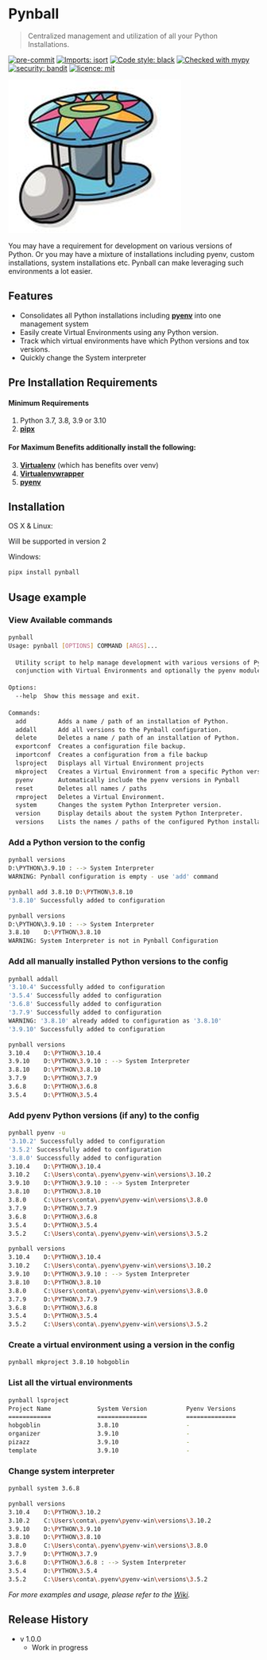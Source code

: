 # Pynball

> Centralized management and utilization of all your Python Installations.

[![pre-commit][pre-commit-image]][pre-commit-url]
[![Imports: isort][isort-image]][isort-url]
[![Code style: black][black-image]][black-url]
[![Checked with mypy][mypy-image]][mypy-url]
[![security: bandit][bandit-image]][bandit-url]
[![licence: mit][mit-license-image]][mit-license-url]

![](https://github.com/Stephen-RA-King/pynball/raw/main/header.png)

You may have a requirement for development on various versions of Python.
Or you may have a mixture of installations including pyenv, custom installations,
system installations etc. Pynball can make leveraging such environments a lot easier.

## Features

- Consolidates all Python installations including [**pyenv**][pyenv-url] into one management system
- Easily create Virtual Environments using any Python version.
- Track which virtual environments have which Python versions and tox versions.
- Quickly change the System interpreter

## Pre Installation Requirements

#### Minimum Requirements

1. Python 3.7, 3.8, 3.9 or 3.10
2. [**pipx**][pipx-url]

#### For Maximum Benefits additionally install the following:

3. [**Virtualenv**][virtualenv-url] (which has benefits over venv)
4. [**Virtualenvwrapper**][virtualenvwrapper-url]
5. [**pyenv**][pyenv-url]

## Installation

OS X & Linux:

Will be supported in version 2

Windows:

```sh
pipx install pynball
```

## Usage example

### View Available commands

```sh
pynball
Usage: pynball [OPTIONS] COMMAND [ARGS]...

  Utility script to help manage development with various versions of Python in
  conjunction with Virtual Environments and optionally the pyenv module

Options:
  --help  Show this message and exit.

Commands:
  add         Adds a name / path of an installation of Python.
  addall      Add all versions to the Pynball configuration.
  delete      Deletes a name / path of an installation of Python.
  exportconf  Creates a configuration file backup.
  importconf  Creates a configuration from a file backup
  lsproject   Displays all Virtual Environment projects
  mkproject   Creates a Virtual Environment from a specific Python version.
  pyenv       Automatically include the pyenv versions in Pynball
  reset       Deletes all names / paths
  rmproject   Deletes a Virtual Environment.
  system      Changes the system Python Interpreter version.
  version     Display details about the system Python Interpreter.
  versions    Lists the names / paths of the configured Python installations
```

### Add a Python version to the config

```sh
pynball versions
D:\PYTHON\3.9.10 : --> System Interpreter
WARNING: Pynball configuration is empty - use 'add' command
```

```sh
pynball add 3.8.10 D:\PYTHON\3.8.10
'3.8.10' Successfully added to configuration
```

```sh
pynball versions
D:\PYTHON\3.9.10 : --> System Interpreter
3.8.10    D:\PYTHON\3.8.10
WARNING: System Interpreter is not in Pynball Configuration
```

### Add all manually installed Python versions to the config

```sh
pynball addall
'3.10.4' Successfully added to configuration
'3.5.4' Successfully added to configuration
'3.6.8' Successfully added to configuration
'3.7.9' Successfully added to configuration
WARNING: '3.8.10' already added to configuration as '3.8.10'
'3.9.10' Successfully added to configuration
```

```sh
pynball versions
3.10.4    D:\PYTHON\3.10.4
3.9.10    D:\PYTHON\3.9.10 : --> System Interpreter
3.8.10    D:\PYTHON\3.8.10
3.7.9     D:\PYTHON\3.7.9
3.6.8     D:\PYTHON\3.6.8
3.5.4     D:\PYTHON\3.5.4
```

### Add pyenv Python versions (if any) to the config

```sh
pynball pyenv -u
'3.10.2' Successfully added to configuration
'3.5.2' Successfully added to configuration
'3.8.0' Successfully added to configuration
3.10.4    D:\PYTHON\3.10.4
3.10.2    C:\Users\conta\.pyenv\pyenv-win\versions\3.10.2
3.9.10    D:\PYTHON\3.9.10 : --> System Interpreter
3.8.10    D:\PYTHON\3.8.10
3.8.0     C:\Users\conta\.pyenv\pyenv-win\versions\3.8.0
3.7.9     D:\PYTHON\3.7.9
3.6.8     D:\PYTHON\3.6.8
3.5.4     D:\PYTHON\3.5.4
3.5.2     C:\Users\conta\.pyenv\pyenv-win\versions\3.5.2
```

```sh
pynball versions
3.10.4    D:\PYTHON\3.10.4
3.10.2    C:\Users\conta\.pyenv\pyenv-win\versions\3.10.2
3.9.10    D:\PYTHON\3.9.10 : --> System Interpreter
3.8.10    D:\PYTHON\3.8.10
3.8.0     C:\Users\conta\.pyenv\pyenv-win\versions\3.8.0
3.7.9     D:\PYTHON\3.7.9
3.6.8     D:\PYTHON\3.6.8
3.5.4     D:\PYTHON\3.5.4
3.5.2     C:\Users\conta\.pyenv\pyenv-win\versions\3.5.2
```

### Create a virtual environment using a version in the config

```sh
pynball mkproject 3.8.10 hobgoblin
```

### List all the virtual environments

```sh
pynball lsproject
Project Name             System Version           Pyenv Versions
============             ==============           ==============
hobgoblin                3.8.10                   -
organizer                3.9.10                   -
pizazz                   3.9.10                   -
template                 3.9.10                   -
```

### Change system interpreter

```sh
pynball system 3.6.8
```

```sh
pynball versions
3.10.4    D:\PYTHON\3.10.2
3.10.2    C:\Users\conta\.pyenv\pyenv-win\versions\3.10.2
3.9.10    D:\PYTHON\3.9.10
3.8.10    D:\PYTHON\3.8.10
3.8.0     C:\Users\conta\.pyenv\pyenv-win\versions\3.8.0
3.7.9     D:\PYTHON\3.7.9
3.6.8     D:\PYTHON\3.6.8 : --> System Interpreter
3.5.4     D:\PYTHON\3.5.4
3.5.2     C:\Users\conta\.pyenv\pyenv-win\versions\3.5.2
```

_For more examples and usage, please refer to the [Wiki][wiki]._

## Release History

- v 1.0.0
  - Work in progress

<!-- Markdown link & img dfn's -->

[virtualenvwrapper-url]: https://pypi.org/project/virtualenvwrapper/
[virtualenv-url]: https://github.com/pypa/virtualenv
[pipx-url]: https://github.com/pypa/pipx
[pyenv-url]: https://github.com/pyenv/pyenv
[pre-commit-image]: https://img.shields.io/badge/pre--commit-enabled-brightgreen?logo=pre-commit&logoColor=white
[pre-commit-url]: https://github.com/pre-commit/pre-commit
[isort-image]: https://img.shields.io/badge/%20imports-isort-%231674b1?style=flat&labelColor=ef8336
[isort-url]: https://pycqa.github.io/isort/
[black-image]: https://img.shields.io/badge/code%20style-black-000000.svg
[black-url]: https://github.com/psf/black
[bandit-image]: https://img.shields.io/badge/security-bandit-yellow.svg
[bandit-url]: https://github.com/PyCQA/bandit
[mypy-image]: http://www.mypy-lang.org/static/mypy_badge.svg
[mypy-url]: http://mypy-lang.org/
[mit-license-image]: https://img.shields.io/badge/license-MIT-blue
[mit-license-url]: https://choosealicense.com/licenses/mit/
[wiki]: https://github.com/stephen-ra-king/pynball/wiki
